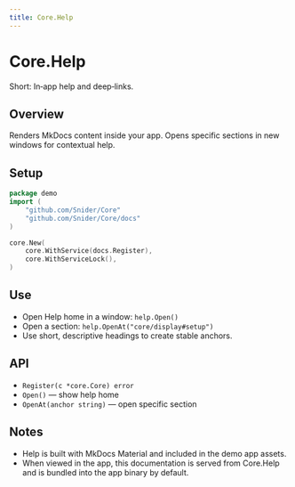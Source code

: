 ```yaml
---
title: Core.Help
---
```


# Core.Help

Short: In‑app help and deep‑links.

## Overview
Renders MkDocs content inside your app. Opens specific sections in new windows for contextual help.

## Setup
```go
package demo
import (
	"github.com/Snider/Core"
	"github.com/Snider/Core/docs"
)

core.New(
	core.WithService(docs.Register), 
	core.WithServiceLock(),
)
```

## Use
- Open Help home in a window: `help.Open()`
- Open a section: `help.OpenAt("core/display#setup")`
- Use short, descriptive headings to create stable anchors.

## API
- `Register(c *core.Core) error`
- `Open()` — show help home
- `OpenAt(anchor string)` — open specific section

## Notes
- Help is built with MkDocs Material and included in the demo app assets.
- When viewed in the app, this documentation is served from Core.Help and is bundled into the app binary by default.
